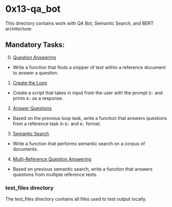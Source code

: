 # 0x13-qa_bot
This directory contains work with QA Bot, Semantic Search, and BERT architecture:

## Mandatory Tasks:
0. [Question Answering](/supervised_learning/0x13-qa_bot/0-qa.py)
* Write a function that finds a snipper of text within a reference document to answer a question.
1. [Create the Loop](/supervised_learning/0x13-qa_bot/1-loop.py)
* Create a script that takes in input from the user with the prompt `Q:` and prints `A:` as a response.
2. [Answer Questions](/supervised_learning/0x13-qa_bot/2-qa.py)
* Based on the previous loop task, write a function that answers questions from a reference task in `Q:` and `A:` format.
3. [Semantic Search](/supervised_learning/0x13-qa_bot/3-semantic_search.py)
* Write a function that performs semantic search on a corpus of documents.
4. [Multi-Reference Question Answering](/supervised_learning/0x13-qa_bot/4-qa.py)
* Based on previous semantic search, write a function that answers questions from multiple reference texts.

### test_files directory
The test_files directory contains all files used to test output locally.
